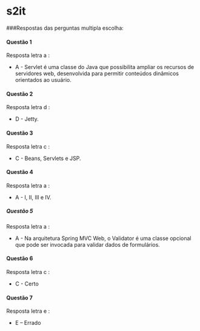 # s2it

###Respostas das perguntas multipla escolha:

#### Questão 1
Resposta letra a :
 *  A - Servlet é uma classe do Java que possibilita ampliar os recursos de servidores web,
    desenvolvida para permitir conteúdos dinâmicos orientados ao usuário.
    
#### Questão 2
Resposta letra d :
* D - Jetty.

#### Questão 3
Resposta letra c :
* C - Beans, Servlets e JSP.
#### Questão 4
Resposta letra a :
* A - I, II, III e IV.
##### Questão 5
Resposta letra a :
* A - Na arquitetura Spring MVC Web, o Validator é uma classe opcional que pode ser
  invocada para validar dados de formulários.
#### Questão 6
Resposta letra c : 
* C - Certo
#### Questão 7
Resposta letra e :
* E – Errado